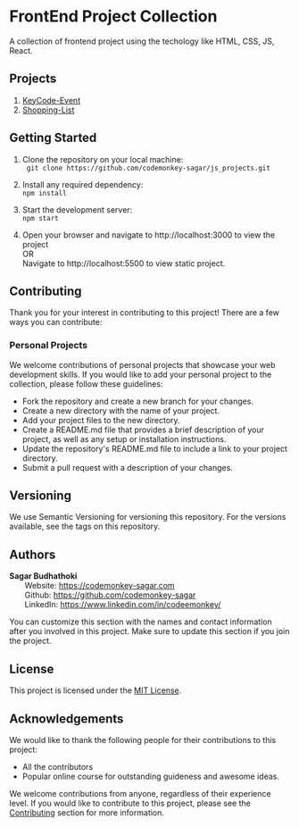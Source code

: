 # FrontEnd Project Collection

A collection of frontend project using the techology like HTML, CSS, JS, React.

## Projects

1. [KeyCode-Event](https://github.com/codemonkey-sagar/js_projects/tree/main/keycode_event)
2. [Shopping-List](shoppingbox.netlify.app)

## Getting Started

1. Clone the repository on your local machine:  
   ` git clone https://github.com/codemonkey-sagar/js_projects.git`

2. Install any required dependency:  
   `npm install`

3. Start the development server:  
   `npm start`

4. Open your browser and navigate to http://localhost:3000 to view the project  
   OR  
   Navigate to http://localhost:5500 to view static project.

## Contributing

Thank you for your interest in contributing to this project! There are a few ways you can contribute:

### Personal Projects

We welcome contributions of personal projects that showcase your web development skills. If you would like to add your personal project to the collection, please follow these guidelines:

- Fork the repository and create a new branch for your changes.
- Create a new directory with the name of your project.
- Add your project files to the new directory.
- Create a README.md file that provides a brief description of your project, as well as any setup or installation instructions.
- Update the repository's README.md file to include a link to your project directory.
- Submit a pull request with a description of your changes.

## Versioning

We use Semantic Versioning for versioning this repository. For the versions available, see the tags on this repository.

## Authors

**Sagar Budhathoki**  
 &nbsp;&nbsp;&nbsp;&nbsp;&nbsp;&nbsp; Website: https://codemonkey-sagar.com  
 &nbsp;&nbsp;&nbsp;&nbsp;&nbsp;&nbsp; Github: https://github.com/codemonkey-sagar  
 &nbsp;&nbsp;&nbsp;&nbsp;&nbsp;&nbsp; LinkedIn: https://www.linkedin.com/in/codeemonkey/

You can customize this section with the names and contact information after you involved in this project. Make sure to update this section if you join the project.

## License

This project is licensed under the [MIT License](https://opensource.org/licenses/MIT).

## Acknowledgements

We would like to thank the following people for their contributions to this project:

- All the contributors
- Popular online course for outstanding guideness and awesome ideas.

We welcome contributions from anyone, regardless of their experience level. If you would like to contribute to this project, please see the [Contributing](#contributing) section for more information.
